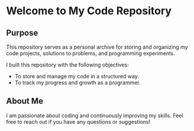 # Welcome to My Code Repository

## Purpose

This repository serves as a personal archive for storing and organizing my code projects, solutions to problems, and programming experiments.

I built this repository with the following objectives:
- To store and manage my code in a structured way.
- To track my progress and growth as a programmer.

## About Me

I am passionate about coding and continuously improving my skills. Feel free to reach out if you have any questions or suggestions!
